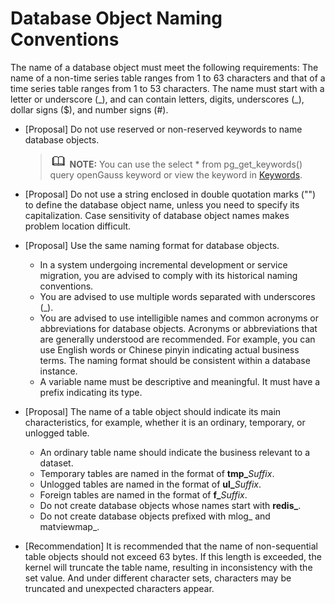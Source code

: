 # Database Object Naming Conventions<a name="EN-US_TOPIC_0000001149627969"></a>

The name of a database object must meet the following requirements: The name of a non-time series table ranges from 1 to 63 characters and that of a time series table ranges from 1 to 53 characters. The name must start with a letter or underscore \(\_\), and can contain letters, digits, underscores \(\_\), dollar signs \($\), and number signs \(\#\).

-   \[Proposal\] Do not use reserved or non-reserved keywords to name database objects.

    >![](public_sys-resources/icon-note.gif) **NOTE:** 
    >You can use the select \* from pg\_get\_keywords\(\) query openGauss keyword or view the keyword in  [Keywords](en-us_topic_0289900482.md).

-   \[Proposal\] Do not use a string enclosed in double quotation marks \(""\) to define the database object name, unless you need to specify its capitalization. Case sensitivity of database object names makes problem location difficult.
-   \[Proposal\] Use the same naming format for database objects.
    -   In a system undergoing incremental development or service migration, you are advised to comply with its historical naming conventions.
    -   You are advised to use multiple words separated with underscores \(\_\).
    -   You are advised to use intelligible names and common acronyms or abbreviations for database objects. Acronyms or abbreviations that are generally understood are recommended. For example, you can use English words or Chinese pinyin indicating actual business terms. The naming format should be consistent within a database instance.
    -   A variable name must be descriptive and meaningful. It must have a prefix indicating its type.

-   \[Proposal\] The name of a table object should indicate its main characteristics, for example, whether it is an ordinary, temporary, or unlogged table.
    -   An ordinary table name should indicate the business relevant to a dataset.
    -   Temporary tables are named in the format of  **tmp\_**_Suffix_.
    -   Unlogged tables are named in the format of  **ul\_**_Suffix_.
    -   Foreign tables are named in the format of  **f\_**_Suffix_.
    -   Do not create database objects whose names start with  **redis\_**.
    -   Do not create database objects prefixed with mlog\_ and matviewmap\_.
    
-   [Recommendation] It is recommended that the name of non-sequential table objects should not exceed 63 bytes. If this length is exceeded, the kernel will truncate the table name, resulting in inconsistency with the set value. And under different character sets, characters may be truncated and unexpected characters appear.


